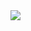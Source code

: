 <img src="https://user-images.githubusercontent.com/32081352/88255906-88188a80-cc6e-11ea-9fb0-1abba836898d.jpg" />
